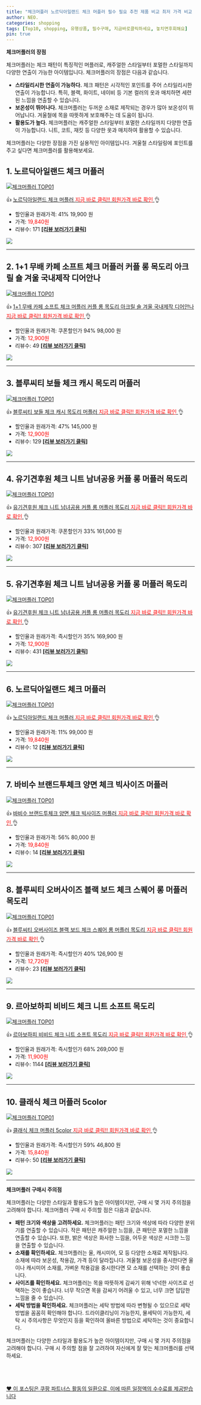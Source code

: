 ```yaml
---
title: "체크머플러 노르딕아일랜드 체크 머플러 필수 필요 추천 제품 비교 최저 가격 비교 장점 구매 후기 구매평"
author: NEO.
categories: shopping
tags: [Top10, shopping, 유행상품, 필수구매, 지금바로클릭하세요, 놓치면후회해요]
pin: true
---
```

**체크머플러의 장점**

체크머플러는 체크 패턴이 특징적인 머플러로, 캐주얼한 스타일부터 포멀한 스타일까지 다양한 연출이 가능한 아이템입니다. 체크머플러의 장점은 다음과 같습니다.

* **스타일리시한 연출이 가능하다.** 체크 패턴은 시각적인 포인트를 주어 스타일리시한 연출이 가능합니다. 특히, 블랙, 화이트, 네이비 등 기본 컬러의 옷과 매치하면 세련된 느낌을 연출할 수 있습니다.
* **보온성이 뛰어나다.** 체크머플러는 두꺼운 소재로 제작되는 경우가 많아 보온성이 뛰어납니다. 겨울철에 목을 따뜻하게 보호해주는 데 도움이 됩니다.
* **활용도가 높다.** 체크머플러는 캐주얼한 스타일부터 포멀한 스타일까지 다양한 연출이 가능합니다. 니트, 코트, 재킷 등 다양한 옷과 매치하여 활용할 수 있습니다.

체크머플러는 다양한 장점을 가진 실용적인 아이템입니다. 겨울철 스타일링에 포인트를 주고 싶다면 체크머플러를 활용해보세요.

   

## 1. 노르딕아일랜드 체크 머플러

[![체크머플러 TOP01](https://thumbnail9.coupangcdn.com/thumbnails/remote/490x490ex/image/vendor_inventory/6991/4fe321f0fe573bce73f68d1469e84d2786d92c5be07710cb1efe9e72c3fa.jpg)](https://link.coupang.com/re/AFFSDP?lptag=AF3617701&subid=GithubCoopas&pageKey=6199723743&traceid=V0-153&itemId=12293588953&vendorItemId=79613137166)


👍 [노르딕아일랜드 체크 머플러 <font color=red> 지금 바로 클릭!! 회원가격 바로 확인 </font> ](https://link.coupang.com/re/AFFSDP?lptag=AF3617701&subid=GithubCoopas&pageKey=6199723743&traceid=V0-153&itemId=12293588953&vendorItemId=79613137166) 👌 


- 할인율과 원래가격: 41%  19,900   원
- 가격: <span style='color:red'>19,840원</span>
- 리뷰수: 171  [**[리뷰 보러가기 클릭]**](https://link.coupang.com/re/AFFSDP?lptag=AF3617701&subid=GithubCoopas&pageKey=6199723743&traceid=V0-153&itemId=12293588953&vendorItemId=79613137166)

[![](/discount_price.png)](https://link.coupang.com/re/AFFSDP?lptag=AF3617701&subid=GithubCoopas&pageKey=6199723743&traceid=V0-153&itemId=12293588953&vendorItemId=79613137166)

---


   

## 2. 1+1 무배 카페 소프트 체크 머플러 커플 롱 목도리 아크릴 숄 겨울 국내제작 디어안나

[![체크머플러 TOP01](https://thumbnail9.coupangcdn.com/thumbnails/remote/490x490ex/image/vendor_inventory/062b/f356aa627e42f636a5dee0d96f7b7aa2d27c4937b6836b55b589d8478cbe.jpeg)](https://link.coupang.com/re/AFFSDP?lptag=AF3617701&subid=GithubCoopas&pageKey=6581906962&traceid=V0-153&itemId=14815209045&vendorItemId=82054840591)


👍 [1+1 무배 카페 소프트 체크 머플러 커플 롱 목도리 아크릴 숄 겨울 국내제작 디어안나 <font color=red> 지금 바로 클릭!! 회원가격 바로 확인 </font> ](https://link.coupang.com/re/AFFSDP?lptag=AF3617701&subid=GithubCoopas&pageKey=6581906962&traceid=V0-153&itemId=14815209045&vendorItemId=82054840591) 👌 


- 할인율과 원래가격: 쿠폰할인가 94%  98,000   원
- 가격: <span style='color:red'>12,900원</span>
- 리뷰수: 49  [**[리뷰 보러가기 클릭]**](https://link.coupang.com/re/AFFSDP?lptag=AF3617701&subid=GithubCoopas&pageKey=6581906962&traceid=V0-153&itemId=14815209045&vendorItemId=82054840591)

[![](/discount_price.png)](https://link.coupang.com/re/AFFSDP?lptag=AF3617701&subid=GithubCoopas&pageKey=6581906962&traceid=V0-153&itemId=14815209045&vendorItemId=82054840591)

---


   

## 3. 블루씨티 보들 체크 캐시 목도리 머플러

[![체크머플러 TOP01](https://thumbnail6.coupangcdn.com/thumbnails/remote/490x490ex/image/vendor_inventory/ee92/73f616e5e8956e1107d45aa471f793229515bb9016ec9de7686c3bd9ba5d.jpg)](https://link.coupang.com/re/AFFSDP?lptag=AF3617701&subid=GithubCoopas&pageKey=7677418831&traceid=V0-153&itemId=19748148563&vendorItemId=86851701341)


👍 [블루씨티 보들 체크 캐시 목도리 머플러 <font color=red> 지금 바로 클릭!! 회원가격 바로 확인 </font> ](https://link.coupang.com/re/AFFSDP?lptag=AF3617701&subid=GithubCoopas&pageKey=7677418831&traceid=V0-153&itemId=19748148563&vendorItemId=86851701341) 👌 


- 할인율과 원래가격: 47%  145,000   원
- 가격: <span style='color:red'>12,900원</span>
- 리뷰수: 129  [**[리뷰 보러가기 클릭]**](https://link.coupang.com/re/AFFSDP?lptag=AF3617701&subid=GithubCoopas&pageKey=7677418831&traceid=V0-153&itemId=19748148563&vendorItemId=86851701341)

[![](/discount_price.png)](https://link.coupang.com/re/AFFSDP?lptag=AF3617701&subid=GithubCoopas&pageKey=7677418831&traceid=V0-153&itemId=19748148563&vendorItemId=86851701341)

---


   

## 4. 유기견후원 체크 니트 남녀공용 커플 롱 머플러 목도리

[![체크머플러 TOP01](https://thumbnail8.coupangcdn.com/thumbnails/remote/490x490ex/image/vendor_inventory/681a/f3294f69aa88f7f278aa353ea37d41e0915998c2ee520bf07937ed41f431.jpg)](https://link.coupang.com/re/AFFSDP?lptag=AF3617701&subid=GithubCoopas&pageKey=7024034810&traceid=V0-153&itemId=17310047154&vendorItemId=84480867877)


👍 [유기견후원 체크 니트 남녀공용 커플 롱 머플러 목도리 <font color=red> 지금 바로 클릭!! 회원가격 바로 확인 </font> ](https://link.coupang.com/re/AFFSDP?lptag=AF3617701&subid=GithubCoopas&pageKey=7024034810&traceid=V0-153&itemId=17310047154&vendorItemId=84480867877) 👌 


- 할인율과 원래가격: 쿠폰할인가 33%  161,000   원
- 가격: <span style='color:red'>12,900원</span>
- 리뷰수: 307  [**[리뷰 보러가기 클릭]**](https://link.coupang.com/re/AFFSDP?lptag=AF3617701&subid=GithubCoopas&pageKey=7024034810&traceid=V0-153&itemId=17310047154&vendorItemId=84480867877)

[![](/discount_price.png)](https://link.coupang.com/re/AFFSDP?lptag=AF3617701&subid=GithubCoopas&pageKey=7024034810&traceid=V0-153&itemId=17310047154&vendorItemId=84480867877)

---


   

## 5. 유기견후원 체크 니트 남녀공용 커플 롱 머플러 목도리

[![체크머플러 TOP01](https://thumbnail10.coupangcdn.com/thumbnails/remote/490x490ex/image/vendor_inventory/927f/92b16c8c659c0f41b4e6a89593ea50c8aaa4dc870b1259e5eefd5ac7d765.jpg)](https://link.coupang.com/re/AFFSDP?lptag=AF3617701&subid=GithubCoopas&pageKey=7024034810&traceid=V0-153&itemId=20107660774&vendorItemId=87202533317)


👍 [유기견후원 체크 니트 남녀공용 커플 롱 머플러 목도리 <font color=red> 지금 바로 클릭!! 회원가격 바로 확인 </font> ](https://link.coupang.com/re/AFFSDP?lptag=AF3617701&subid=GithubCoopas&pageKey=7024034810&traceid=V0-153&itemId=20107660774&vendorItemId=87202533317) 👌 


- 할인율과 원래가격: 즉시할인가 35%  169,900   원
- 가격: <span style='color:red'>12,900원</span>
- 리뷰수: 431  [**[리뷰 보러가기 클릭]**](https://link.coupang.com/re/AFFSDP?lptag=AF3617701&subid=GithubCoopas&pageKey=7024034810&traceid=V0-153&itemId=20107660774&vendorItemId=87202533317)

[![](/discount_price.png)](https://link.coupang.com/re/AFFSDP?lptag=AF3617701&subid=GithubCoopas&pageKey=7024034810&traceid=V0-153&itemId=20107660774&vendorItemId=87202533317)

---


   

## 6. 노르딕아일랜드 체크 머플러

[![체크머플러 TOP01](https://thumbnail8.coupangcdn.com/thumbnails/remote/490x490ex/image/vendor_inventory/203e/09c2b3ad9259d7c77c44860582bc82a66157ad5d94aa6cfc88025f37d78d.jpg)](https://link.coupang.com/re/AFFSDP?lptag=AF3617701&subid=GithubCoopas&pageKey=6199723743&traceid=V0-153&itemId=12293588950&vendorItemId=79613137156)


👍 [노르딕아일랜드 체크 머플러 <font color=red> 지금 바로 클릭!! 회원가격 바로 확인 </font> ](https://link.coupang.com/re/AFFSDP?lptag=AF3617701&subid=GithubCoopas&pageKey=6199723743&traceid=V0-153&itemId=12293588950&vendorItemId=79613137156) 👌 


- 할인율과 원래가격: 11%  99,000   원
- 가격: <span style='color:red'>19,840원</span>
- 리뷰수: 12  [**[리뷰 보러가기 클릭]**](https://link.coupang.com/re/AFFSDP?lptag=AF3617701&subid=GithubCoopas&pageKey=6199723743&traceid=V0-153&itemId=12293588950&vendorItemId=79613137156)

[![](/discount_price.png)](https://link.coupang.com/re/AFFSDP?lptag=AF3617701&subid=GithubCoopas&pageKey=6199723743&traceid=V0-153&itemId=12293588950&vendorItemId=79613137156)

---


   

## 7. 바비수 브랜드투체크 양면 체크 빅사이즈 머플러

[![체크머플러 TOP01](https://thumbnail10.coupangcdn.com/thumbnails/remote/490x490ex/image/retail/images/100991749763503-f5a66075-9674-4b99-ba8e-df01fb87f912.jpg)](https://link.coupang.com/re/AFFSDP?lptag=AF3617701&subid=GithubCoopas&pageKey=318837149&traceid=V0-153&itemId=1018532681&vendorItemId=5456324491)


👍 [바비수 브랜드투체크 양면 체크 빅사이즈 머플러 <font color=red> 지금 바로 클릭!! 회원가격 바로 확인 </font> ](https://link.coupang.com/re/AFFSDP?lptag=AF3617701&subid=GithubCoopas&pageKey=318837149&traceid=V0-153&itemId=1018532681&vendorItemId=5456324491) 👌 


- 할인율과 원래가격: 56%  80,000   원
- 가격: <span style='color:red'>19,840원</span>
- 리뷰수: 14  [**[리뷰 보러가기 클릭]**](https://link.coupang.com/re/AFFSDP?lptag=AF3617701&subid=GithubCoopas&pageKey=318837149&traceid=V0-153&itemId=1018532681&vendorItemId=5456324491)

[![](/discount_price.png)](https://link.coupang.com/re/AFFSDP?lptag=AF3617701&subid=GithubCoopas&pageKey=318837149&traceid=V0-153&itemId=1018532681&vendorItemId=5456324491)

---


   

## 8. 블루씨티 오버사이즈 블랙 보드 체크 스퀘어 롱 머플러 목도리

[![체크머플러 TOP01](https://thumbnail9.coupangcdn.com/thumbnails/remote/490x490ex/image/vendor_inventory/c7ad/b8b78c56a49f09ad0d952ae55bc4e79680f515845147367839ea438beb73.jpg)](https://link.coupang.com/re/AFFSDP?lptag=AF3617701&subid=GithubCoopas&pageKey=7700536092&traceid=V0-153&itemId=20616502852&vendorItemId=87690799034)


👍 [블루씨티 오버사이즈 블랙 보드 체크 스퀘어 롱 머플러 목도리 <font color=red> 지금 바로 클릭!! 회원가격 바로 확인 </font> ](https://link.coupang.com/re/AFFSDP?lptag=AF3617701&subid=GithubCoopas&pageKey=7700536092&traceid=V0-153&itemId=20616502852&vendorItemId=87690799034) 👌 


- 할인율과 원래가격: 즉시할인가 40%  126,900   원
- 가격: <span style='color:red'>12,720원</span>
- 리뷰수: 23  [**[리뷰 보러가기 클릭]**](https://link.coupang.com/re/AFFSDP?lptag=AF3617701&subid=GithubCoopas&pageKey=7700536092&traceid=V0-153&itemId=20616502852&vendorItemId=87690799034)

[![](/discount_price.png)](https://link.coupang.com/re/AFFSDP?lptag=AF3617701&subid=GithubCoopas&pageKey=7700536092&traceid=V0-153&itemId=20616502852&vendorItemId=87690799034)

---


   

## 9. 르아보하피 비비드 체크 니트 소프트 목도리

[![체크머플러 TOP01](https://thumbnail6.coupangcdn.com/thumbnails/remote/490x490ex/image/vendor_inventory/8307/8680e201e27c03f314c1c91b89e91350c6a8cb58d50c2728b7d19e19f437.png)](https://link.coupang.com/re/AFFSDP?lptag=AF3617701&subid=GithubCoopas&pageKey=7670969366&traceid=V0-153&itemId=20463078468&vendorItemId=87787008041)


👍 [르아보하피 비비드 체크 니트 소프트 목도리 <font color=red> 지금 바로 클릭!! 회원가격 바로 확인 </font> ](https://link.coupang.com/re/AFFSDP?lptag=AF3617701&subid=GithubCoopas&pageKey=7670969366&traceid=V0-153&itemId=20463078468&vendorItemId=87787008041) 👌 


- 할인율과 원래가격: 즉시할인가 68%  269,000   원
- 가격: <span style='color:red'>11,900원</span>
- 리뷰수: 1144  [**[리뷰 보러가기 클릭]**](https://link.coupang.com/re/AFFSDP?lptag=AF3617701&subid=GithubCoopas&pageKey=7670969366&traceid=V0-153&itemId=20463078468&vendorItemId=87787008041)

[![](/discount_price.png)](https://link.coupang.com/re/AFFSDP?lptag=AF3617701&subid=GithubCoopas&pageKey=7670969366&traceid=V0-153&itemId=20463078468&vendorItemId=87787008041)

---


   

## 10. 클래식 체크 머플러 5color

[![체크머플러 TOP01](https://thumbnail8.coupangcdn.com/thumbnails/remote/490x490ex/image/vendor_inventory/7ea1/370ef404267792f274483ad606b24116e648c1c216ae6a83c80e78b847d8.jpg)](https://link.coupang.com/re/AFFSDP?lptag=AF3617701&subid=GithubCoopas&pageKey=7706264776&traceid=V0-153&itemId=20645483965&vendorItemId=87718942448)


👍 [클래식 체크 머플러 5color <font color=red> 지금 바로 클릭!! 회원가격 바로 확인 </font> ](https://link.coupang.com/re/AFFSDP?lptag=AF3617701&subid=GithubCoopas&pageKey=7706264776&traceid=V0-153&itemId=20645483965&vendorItemId=87718942448) 👌 


- 할인율과 원래가격: 즉시할인가 59%  46,800   원
- 가격: <span style='color:red'>15,840원</span>
- 리뷰수: 50  [**[리뷰 보러가기 클릭]**](https://link.coupang.com/re/AFFSDP?lptag=AF3617701&subid=GithubCoopas&pageKey=7706264776&traceid=V0-153&itemId=20645483965&vendorItemId=87718942448)

[![](/discount_price.png)](https://link.coupang.com/re/AFFSDP?lptag=AF3617701&subid=GithubCoopas&pageKey=7706264776&traceid=V0-153&itemId=20645483965&vendorItemId=87718942448)

---
**체크머플러 구매시 주의점**

체크머플러는 다양한 스타일과 활용도가 높은 아이템이지만, 구매 시 몇 가지 주의점을 고려해야 합니다. 체크머플러 구매 시 주의할 점은 다음과 같습니다.

* **패턴 크기와 색상을 고려하세요.** 체크머플러는 패턴 크기와 색상에 따라 다양한 분위기를 연출할 수 있습니다. 작은 패턴은 캐주얼한 느낌을, 큰 패턴은 포멀한 느낌을 연출할 수 있습니다. 또한, 밝은 색상은 화사한 느낌을, 어두운 색상은 시크한 느낌을 연출할 수 있습니다.
* **소재를 확인하세요.** 체크머플러는 울, 캐시미어, 모 등 다양한 소재로 제작됩니다. 소재에 따라 보온성, 착용감, 가격 등이 달라집니다. 겨울철 보온성을 중시한다면 울이나 캐시미어 소재를, 가벼운 착용감을 중시한다면 모 소재를 선택하는 것이 좋습니다.
* **사이즈를 확인하세요.** 체크머플러는 목을 따뜻하게 감싸기 위해 넉넉한 사이즈로 선택하는 것이 좋습니다. 너무 작으면 목을 감싸기 어려울 수 있고, 너무 크면 답답한 느낌을 줄 수 있습니다.
* **세탁 방법을 확인하세요.** 체크머플러는 세탁 방법에 따라 변형될 수 있으므로 세탁 방법을 꼼꼼히 확인해야 합니다. 드라이클리닝이 가능한지, 물세탁이 가능한지, 세탁 시 주의사항은 무엇인지 등을 확인하여 올바른 방법으로 세탁하는 것이 중요합니다.

체크머플러는 다양한 스타일과 활용도가 높은 아이템이지만, 구매 시 몇 가지 주의점을 고려해야 합니다. 구매 시 주의할 점을 잘 고려하여 자신에게 잘 맞는 체크머플러를 선택하세요.<br><br><br><br><br> [ ❤  이 포스팅은 쿠팡 파트너스 활동의 일환으로, 이에 따른 일정액의 수수료를 제공받습니다](https://link.coupang.com/a/bcEFyh)